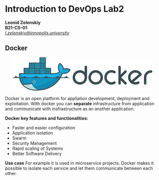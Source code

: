 # Introduction to DevOps Lab2
**Leonid Zelenskiy** <br>
**B21-CS-01** <br>
*l.zelenskiy@innopolis.university*

## **Docker**

<div style="text-align: center;">
<img src="logo.png">
</div>

Docker is an open platform for appliation development, deployment and exploitation. With docker you can **separate** infrastructure from application and communicate with insfrastructure as an another application.

**Docker key features and functionalities:**
- Faster and easier configuration
- Application isolation
- Swarm 
- Security Management 
- Rapid scaling of Systems 
- Better Software Delivery 

**Use case**
For example it is used in microservice projects. Docker makes it possible to isolate each service and let them communicate between each other.